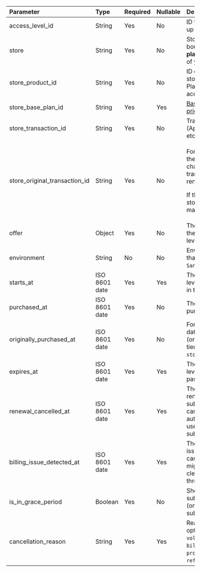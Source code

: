 <!---AccessLevel.md --->

| Parameter                     | Type          | Required | Nullable | Description                                                  |
| :---------------------------- | :------------ | -------- | -------- | :----------------------------------------------------------- |
| access_level_id               | String        | Yes      | No       | ID for the Paid Access Level set up in the Adapty Dashboard. |
| store                         | String        | Yes      | No       | Store where the product was bought. Options: **app_store**, **play_store**, **stripe**, or the name of your [custom store](custom-store). |
| store_product_id              | String        | Yes      | No       | ID of the product in the app store (like App Store, Google Play, Stripe) that unlocked this access level. |
| store_base_plan_id            | String        | Yes      | Yes      | [Base plan ID](https://support.google.com/googleplay/android-developer/answer/12154973) in Google Play or [price ID](https://docs.stripe.com/products-prices/how-products-and-prices-work#what-is-a-price) in Stripe. |
| store_transaction_id          | String        | Yes      | No       | Transaction ID in the app store (App Store, Google Play, Stripe, etc.). |
| store_original_transaction_id | String        | Yes      | No       | <p>For subscriptions, this ID links the original transaction in the chain of renewals. Later transactions are linked as renewals.</p><p>If there's no renewal, store_original_transaction_id matches store_transaction_id.</p> |
| offer                         | Object | Yes      | No       | The [Offer](server-side-api-objects#offer) object. Can be `null` if the customer has no access levels. |
| environment                   | String        | No       | No       | Environment for the transaction that granted access. Options: `Sandbox`, `Production`. |
| starts_at                     | ISO 8601 date | Yes      | Yes      | The date time when the access level becomes active. Could be in the future. |
| purchased_at                  | ISO 8601 date | Yes      | No       | The datetime of the most recent purchase for the access level. |
| originally_purchased_at       | ISO 8601 date | Yes      | No       | For subscriptions, this is the date and time of the very first (original) purchase in the chain, tied to `store_original_transaction_id`. |
| expires_at                    | ISO 8601 date | Yes      | Yes      | The datetime when the access level expires. Might be in the past, or `null` for lifetime access. |
| renewal_cancelled_at          | ISO 8601 date | Yes      | Yes      | The datetime when auto-renewal was turned off for a subscription. The subscription can still be active; it just won't auto-renew. Set to `null` if the user reactivates the subscription. |
| billing_issue_detected_at     | ISO 8601 date | Yes      | Yes      | The datetime when a billing issue was found (like a failed card charge). The subscription might still be active. This is cleared if the payment goes through later. |
| is_in_grace_period            | Boolean       | Yes      | No       | Shows whether the subscription is in a [grace period](https://developer.apple.com/news/?id=09122019c) (only for auto-renewable subscriptions). |
| cancellation_reason           | String        | Yes      | Yes      | Reason for cancellation, with options like: `voluntarily_cancelled`, `billing_error`, `price_increase`, `product_was_not_available`, `refund`, `upgraded`, `unknown`. |
